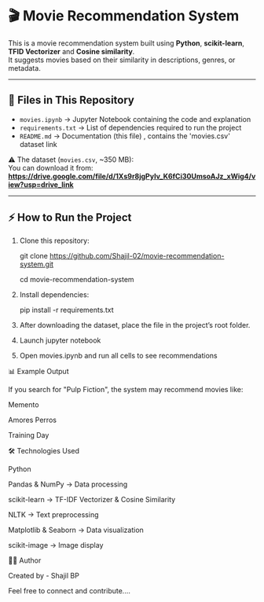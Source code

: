 # 🎬 Movie Recommendation System

This is a movie recommendation system built using **Python**, **scikit-learn**, **TFID Vectorizer** and **Cosine similarity**.  
It suggests movies based on their similarity in descriptions, genres, or metadata.

---

## 📂 Files in This Repository
- `movies.ipynb` → Jupyter Notebook containing the code and explanation
- `requirements.txt` → List of dependencies required to run the project
- `README.md` → Documentation (this file) , contains the 'movies.csv' dataset link

⚠️ The dataset (`movies.csv`, ~350 MB):  
You can download it from: **https://drive.google.com/file/d/1Xs9r8jgPyIv_K6fCi30UmsoAJz_xWig4/view?usp=drive_link**  

---

## ⚡ How to Run the Project

1. Clone this repository:
   
   git clone https://github.com/Shajil-02/movie-recommendation-system.git
   
   cd movie-recommendation-system
   
3. Install dependencies:

   pip install -r requirements.txt
   
4. After downloading the dataset, place the file in the project’s root folder.
5. Launch jupyter notebook
6. Open movies.ipynb and run all cells to see recommendations

📊 Example Output

If you search for "Pulp Fiction", the system may recommend movies like:

Memento

Amores Perros

Training Day

🛠 Technologies Used

Python

Pandas & NumPy → Data processing

scikit-learn → TF-IDF Vectorizer & Cosine Similarity

NLTK → Text preprocessing

Matplotlib & Seaborn → Data visualization

scikit-image → Image display

👨‍💻 Author

Created by - Shajil BP

Feel free to connect and contribute....
